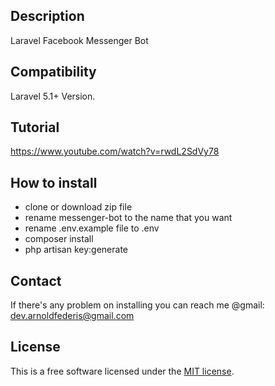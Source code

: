 ## Description
Laravel Facebook Messenger Bot

## Compatibility
Laravel 5.1+ Version.

## Tutorial
https://www.youtube.com/watch?v=rwdL2SdVy78

## How to install
- clone or download zip file
- rename messenger-bot to the name that you want
- rename .env.example file to .env
- composer install
- php artisan key:generate

## Contact
If there's any problem on installing you can reach me @gmail: dev.arnoldfederis@gmail.com

## License
This is a free software licensed under the [MIT license](http://opensource.org/licenses/MIT).